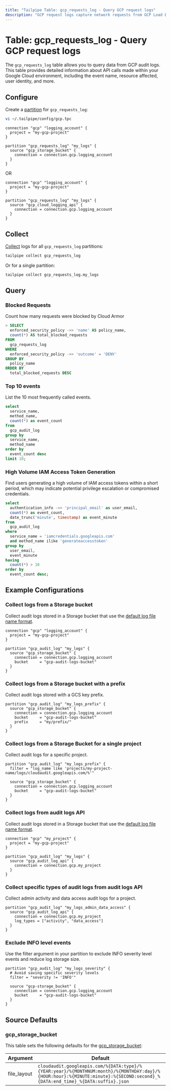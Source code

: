 ```yaml
---
title: "Tailpipe Table: gcp_requests_log - Query GCP request logs"
description: "GCP request logs capture network requests from GCP Load Balancers containing fields for the results of Cloud Armor analysis."
---
```


# Table: gcp_requests_log - Query GCP request logs

The `gcp_requests_log` table allows you to query data from GCP audit logs. This table provides detailed information about API calls made within your Google Cloud environment, including the event name, resource affected, user identity, and more.

## Configure

Create a [partition](https://tailpipe.io/docs/manage/partition) for `gcp_requests_log`:

```sh
vi ~/.tailpipe/config/gcp.tpc
```

```hcl
connection "gcp" "logging_account" {
  project = "my-gcp-project"
}

partition "gcp_requests_log" "my_logs" {
  source "gcp_storage_bucket" {
    connection = connection.gcp.logging_account
  }
}
```
OR

```hcl
connection "gcp" "logging_account" {
  project = "my-gcp-project"
}

partition "gcp_requests_log" "my_logs" {
  source "gcp_cloud_logging_api" {
    connection = connection.gcp.logging_account
  }
}
```

## Collect

[Collect](https://tailpipe.io/docs/manage/collection) logs for all `gcp_requests_log` partitions:

```sh
tailpipe collect gcp_requests_log
```

Or for a single partition:

```sh
tailpipe collect gcp_requests_log.my_logs
```

## Query


### Blocked Requests

Count how many requests were blocked by Cloud Armor

```sql
> SELECT
  enforced_security_policy ->> 'name' AS policy_name,
  count(*) AS total_blocked_requests
FROM
  gcp_requests_log
WHERE
  enforced_security_policy ->> 'outcome' = 'DENY'
GROUP BY
  policy_name
ORDER BY
  total_blocked_requests DESC
```

### Top 10 events

List the 10 most frequently called events.

```sql
select
  service_name,
  method_name,
  count(*) as event_count
from
  gcp_audit_log
group by
  service_name,
  method_name
order by
  event_count desc
limit 10;
```

### High Volume IAM Access Token Generation

Find users generating a high volume of IAM access tokens within a short period, which may indicate potential privilege escalation or compromised credentials.

```sql
select
  authentication_info ->> 'principal_email' as user_email,
  count(*) as event_count,
  date_trunc('minute', timestamp) as event_minute
from
  gcp_audit_log
where
  service_name = 'iamcredentials.googleapis.com'
  and method_name ilike 'generateaccesstoken'
group by
  user_email,
  event_minute
having
  count(*) > 10
order by
  event_count desc;
```

## Example Configurations

### Collect logs from a Storage bucket

Collect audit logs stored in a Storage bucket that use the [default log file name format](https://hub.tailpipe.io/plugins/turbot/gcp/tables/gcp_audit_log#gcp_storage_bucket).

```hcl
connection "gcp" "logging_account" {
  project = "my-gcp-project"
}

partition "gcp_audit_log" "my_logs" {
  source "gcp_storage_bucket" {
    connection = connection.gcp.logging_account
    bucket     = "gcp-audit-logs-bucket"
  }
}
```

### Collect logs from a Storage bucket with a prefix

Collect audit logs stored with a GCS key prefix.

```hcl
partition "gcp_audit_log" "my_logs_prefix" {
  source "gcp_storage_bucket" {
    connection = connection.gcp.logging_account
    bucket     = "gcp-audit-logs-bucket"
    prefix     = "my/prefix/"
  }
}
```

### Collect logs from a Storage Bucket for a single project

Collect audit logs for a specific project.

```hcl
partition "gcp_audit_log" "my_logs_prefix" {
  filter = "log_name like 'projects/my-project-name/logs/cloudaudit.googleapis.com/%'"

  source "gcp_storage_bucket" {
    connection = connection.gcp.logging_account
    bucket     = "gcp-audit-logs-bucket"
  }
}
```

### Collect logs from audit logs API

Collect audit logs stored in a Storage bucket that use the [default log file name format](https://hub.tailpipe.io/plugins/turbot/gcp/tables/gcp_audit_log#gcp_storage_bucket).

```hcl
connection "gcp" "my_project" {
  project = "my-gcp-project"
}

partition "gcp_audit_log" "my_logs" {
  source "gcp_audit_log_api" {
    connection = connection.gcp.my_project
  }
}
```

### Collect specific types of audit logs from audit logs API

Collect admin activity and data access audit logs for a project.

```hcl
partition "gcp_audit_log" "my_logs_admin_data_access" {
  source "gcp_audit_log_api" {
    connection = connection.gcp.my_project
    log_types = ["activity", "data_access"]
  }
}
```

### Exclude INFO level events

Use the filter argument in your partition to exclude INFO severity level events and reduce log storage size.

```hcl
partition "gcp_audit_log" "my_logs_severity" {
  # Avoid saving specific severity levels
  filter = "severity != 'INFO'"

  source "gcp-storage_bucket" {
    connection = connection.gcp.logging_account
    bucket     = "gcp-audit-logs-bucket"
  }
}
```

## Source Defaults

### gcp_storage_bucket

This table sets the following defaults for the [gcp_storage_bucket](https://hub.tailpipe.io/plugins/turbot/gcp/sources/gcp_storage_bucket#arguments):

| Argument      | Default |
|--------------|---------|
| file_layout   | `cloudaudit.googleapis.com/%{DATA:type}/%{YEAR:year}/%{MONTHNUM:month}/%{MONTHDAY:day}/%{HOUR:hour}:%{MINUTE:minute}:%{SECOND:second}_%{DATA:end_time}_%{DATA:suffix}.json` |
